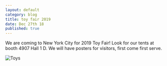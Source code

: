 ```yaml
---
layout: default
category: blog
title: toy fair 2019
date: Dec 27th 18
published: true
---
```

We are coming to New York City for 2019 Toy Fair! Look for our tents at booth 4907 Hall 1 D. We will have posters for visitors, first come first serve.

![Toys](/static/uploads/toyfair_posters.png)
